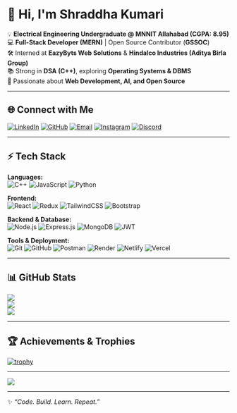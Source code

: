 # 👋 Hi, I'm Shraddha Kumari  

💡 **Electrical Engineering Undergraduate @ MNNIT Allahabad (CGPA: 8.95)**  
💻 **Full-Stack Developer (MERN)** | Open Source Contributor (**GSSOC**)  
🛠️ Interned at **EazyByts Web Solutions** & **Hindalco Industries (Aditya Birla Group)**  
📚 Strong in **DSA (C++)**, exploring **Operating Systems & DBMS**  
🚀 Passionate about **Web Development, AI, and Open Source**  

---

## 🌐 Connect with Me  
[![LinkedIn](https://img.shields.io/badge/LinkedIn-%230077B5.svg?logo=linkedin&logoColor=white)](https://linkedin.com/in/shraddhakodes) 
[![GitHub](https://img.shields.io/badge/GitHub-%23121011.svg?logo=github&logoColor=white)](https://github.com/shraddhaKodes) 
[![Email](https://img.shields.io/badge/Email-D14836?logo=gmail&logoColor=white)](mailto:vkumarranju9@gmail.com) 
[![Instagram](https://img.shields.io/badge/Instagram-%23E4405F.svg?logo=Instagram&logoColor=white)](https://instagram.com/shraddha_kum) 
[![Discord](https://img.shields.io/badge/Discord-%237289DA.svg?logo=discord&logoColor=white)](https://discord.gg/RxXp4WF7)  

---

## ⚡ Tech Stack  
**Languages:**  
![C++](https://img.shields.io/badge/C++-%2300599C.svg?style=flat&logo=c%2B%2B&logoColor=white) 
![JavaScript](https://img.shields.io/badge/JavaScript-%23F7DF1E.svg?style=flat&logo=javascript&logoColor=black) 
![Python](https://img.shields.io/badge/Python-3776AB.svg?style=flat&logo=python&logoColor=white)  

**Frontend:**  
![React](https://img.shields.io/badge/React-%2361DAFB.svg?style=flat&logo=react&logoColor=black) 
![Redux](https://img.shields.io/badge/Redux-593D88.svg?style=flat&logo=redux&logoColor=white) 
![TailwindCSS](https://img.shields.io/badge/TailwindCSS-38B2AC.svg?style=flat&logo=tailwind-css&logoColor=white) 
![Bootstrap](https://img.shields.io/badge/Bootstrap-7952B3.svg?style=flat&logo=bootstrap&logoColor=white)  

**Backend & Database:**  
![Node.js](https://img.shields.io/badge/Node.js-339933.svg?style=flat&logo=node.js&logoColor=white) 
![Express.js](https://img.shields.io/badge/Express.js-000000.svg?style=flat&logo=express&logoColor=white) 
![MongoDB](https://img.shields.io/badge/MongoDB-47A248.svg?style=flat&logo=mongodb&logoColor=white) 
![JWT](https://img.shields.io/badge/JWT-black?style=flat&logo=JSON%20web%20tokens)  

**Tools & Deployment:**  
![Git](https://img.shields.io/badge/Git-F05033.svg?style=flat&logo=git&logoColor=white) 
![GitHub](https://img.shields.io/badge/GitHub-181717.svg?style=flat&logo=github&logoColor=white) 
![Postman](https://img.shields.io/badge/Postman-FF6C37.svg?style=flat&logo=postman&logoColor=white) 
![Render](https://img.shields.io/badge/Render-46E3B7.svg?style=flat&logo=render&logoColor=white) 
![Netlify](https://img.shields.io/badge/Netlify-00C7B7.svg?style=flat&logo=netlify&logoColor=white) 
![Vercel](https://img.shields.io/badge/Vercel-000000.svg?style=flat&logo=vercel&logoColor=white)  

---

## 📊 GitHub Stats  
![](https://github-readme-stats.vercel.app/api?username=shraddhaKodes&theme=radical&hide_border=false&include_all_commits=true&count_private=true)  
![](https://github-readme-streak-stats.herokuapp.com/?user=shraddhaKodes&theme=radical&hide_border=false)  
![](https://github-readme-stats.vercel.app/api/top-langs/?username=shraddhaKodes&theme=radical&hide_border=false&layout=compact)  

---

## 🏆 Achievements & Trophies  
[![trophy](https://github-profile-trophy.vercel.app/?username=shraddhaKodes&theme=onedark)](https://github.com/ryo-ma/github-profile-trophy)




---

[![](https://visitcount.itsvg.in/api?id=shraddhaKodes&icon=5&color=6)](https://visitcount.itsvg.in)

---
✨ *“Code. Build. Learn. Repeat.”*  
